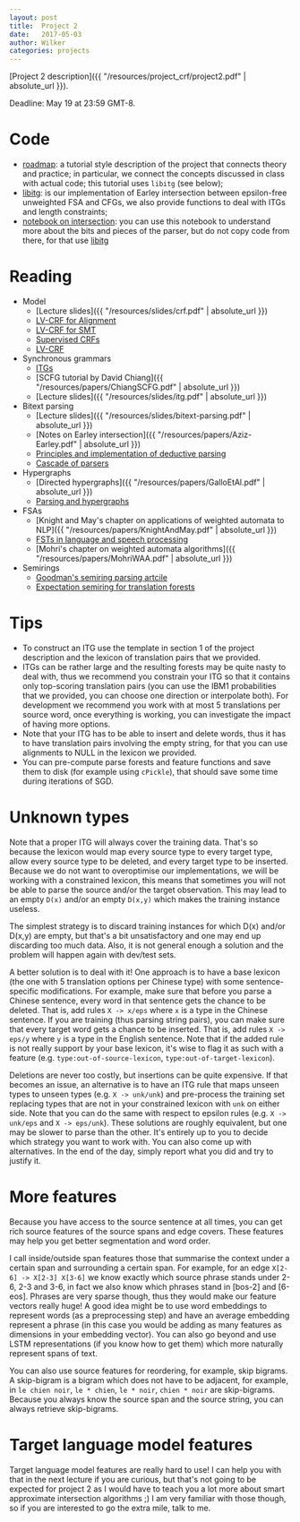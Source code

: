 ```yaml
---
layout: post
title:  Project 2 
date:   2017-05-03
author: Wilker
categories: projects
---
```


[Project 2 description]({{ "/resources/project_crf/project2.pdf" | absolute_url }}).

Deadline: May 19 at 23:59 GMT-8.


# Code

* [roadmap](https://github.com/uva-slpl/nlp2/blob/gh-pages/resources/notebooks/LV-CRF-Roadmap.ipynb): a tutorial style description of the project that connects theory and practice; in particular, we connect the concepts discussed in class with actual code; this tutorial uses `libitg` (see below);
* [libitg](https://github.com/uva-slpl/nlp2/blob/gh-pages/resources/notebooks/libitg.py): is our implementation of Earley intersection between epsilon-free unweighted FSA and CFGs, we also provide functions to deal with ITGs and length constraints;
* [notebook on intersection](https://github.com/uva-slpl/nlp2/blob/gh-pages/resources/notebooks/ITG.ipynb): you can use this notebook to understand more about the bits and pieces of the parser, but do not copy code from there, for that use [libitg](https://github.com/uva-slpl/nlp2/blob/gh-pages/resources/notebooks/libitg.py)

# Reading

* Model
    * [Lecture slides]({{ "/resources/slides/crf.pdf" | absolute_url }})
    * [LV-CRF for Alignment](http://www.aclweb.org/anthology/P11-1042)
    * [LV-CRF for SMT](http://www.aclweb.org/anthology/P08-1024)
    * [Supervised CRFs](http://repository.upenn.edu/cgi/viewcontent.cgi?article=1162&context=cis_papers)
    * [LV-CRF](https://www.cics.umass.edu/~mccallum/papers/entropygradient-naacl2007.pdf)
* Synchronous grammars
    * [ITGs](https://www.aclweb.org/anthology/J/J97/J97-3002.pdf)
    * [SCFG tutorial by David Chiang]({{ "/resources/papers/ChiangSCFG.pdf" | absolute_url }})
    * [Lecture slides]({{ "/resources/slides/itg.pdf" | absolute_url }})
* Bitext parsing
    * [Lecture slides]({{ "/resources/slides/bitext-parsing.pdf" | absolute_url }})
    * [Notes on Earley intersection]({{ "/resources/papers/Aziz-Earley.pdf" | absolute_url }})
    * [Principles and implementation of deductive parsing](https://arxiv.org/abs/cmp-lg/9404008)
    * [Cascade of parsers](http://www.aclweb.org/anthology/N10-1033)
* Hypergraphs
    * [Directed hypergraphs]({{ "/resources/papers/GalloEtAl.pdf" | absolute_url }})
    * [Parsing and hypergraphs](https://nlp.stanford.edu/manning/papers/klein_and_manning-parsing_and_hypergraphs-IWPT_2001.pdf)
* FSAs
    * [Knight and May's chapter on applications of weighted automata to NLP]({{ "/resources/papers/KnightAndMay.pdf" | absolute_url }})
    * [FSTs in language and speech processing](http://www.cs.nyu.edu/~mohri/pub/cl1.pdf)
    * [Mohri's chapter on weighted automata algorithms]({{ "/resources/papers/MohriWAA.pdf" | absolute_url }})
* Semirings 
    * [Goodman's semiring parsing artcile](http://www.aclweb.org/anthology/J/J99/J99-4004.pdf) 
    * [Expectation semiring for translation forests](http://www.aclweb.org/anthology/D09-1005)

# Tips

* To construct an ITG use the template in section 1 of the project description and the lexicon of translation pairs that we provided.
* ITGs can be rather large and the resulting forests may be quite nasty to deal with, thus we recommend you constrain your ITG so that it contains only top-scoring translation pairs (you can use the IBM1 probabilities that we provided, you can choose one direction or interpolate both). For development we recommend you work with at most 5 translations per source word, once everything is working, you can investigate the impact of having more options.
* Note that your ITG has to be able to insert and delete words, thus it has to have translation pairs involving the empty string, for that you can use alignments to NULL in the lexicon we provided.
* You can pre-compute parse forests and feature functions and save them to disk (for example using `cPickle`), that should save some time during iterations of SGD.


# Unknown types

Note that a proper ITG will always cover the training data. That's so because the lexicon would map every source type to every target type,  allow every source type to be deleted, and every target type to be inserted. Because we do not want to overoptimise our implementations, we will be working with a constrained lexicon, this means that sometimes you will not be able to parse the source and/or the target observation. This may lead to an empty `D(x)` and/or an empty `D(x,y)` which makes the training instance useless.

The simplest strategy is to discard training instances for which D(x) and/or D(x,y) are empty, but that's a bit unsatisfactory and one may end up discarding too much data. Also, it is not general enough a solution and the problem will happen again with dev/test sets.

A better solution is to deal with it! One approach is to have a base lexicon (the one with 5 translation options per Chinese type) with some sentence-specific modifications. For example, make sure that before you parse a Chinese sentence, every word in that sentence gets the chance to be deleted. That is, add rules `X -> x/eps` where `x` is a type in the Chinese sentence. If you are training (thus parsing string pairs), you can make sure that every target word gets a chance to be inserted. That is, add rules `X -> eps/y` where `y` is a type in the English sentence. Note that if the added rule is not really support by your base lexicon, it's wise to flag it as such with a feature (e.g. `type:out-of-source-lexicon`, `type:out-of-target-lexicon`).

Deletions are never too costly, but insertions can be quite expensive. If that becomes an issue, an alternative is to have an ITG rule that maps unseen types to unseen types (e.g. `X -> unk/unk`) and pre-process the training set replacing types that are not in your constrained lexicon with `unk` on either side. Note that you can do the same with respect to epsilon rules (e.g. `X -> unk/eps` and `X -> eps/unk`). These solutions are roughly equivalent, but one may be slower to parse than the other. It's entirely up to you to decide which strategy you want to work with. You can also come up with alternatives. In the end of the day, simply report what you did and try to justify it. 

# More features

Because you have access to the source sentence at all times, you can get rich source features of the source spans and edge covers. These features may help you get better segmentation and word order.

I call inside/outside span features those that summarise the context under a certain span and surrounding a certain span. For example, for an edge `X[2-6] -> X[2-3] X[3-6]` we know exactly which source phrase stands under 2-6, 2-3 and 3-6, in fact we also know which phrases stand in [bos-2] and [6-eos]. Phrases are very sparse though, thus they would make our feature vectors really huge! A good idea might be to use word embeddings to represent words (as a preprocessing step) and have an average embedding represent a phrase (in this case you would be adding as many features as dimensions in your embedding vector). You can also go beyond and use LSTM representations (if you know how to get them) which more naturally represent spans of text.

You can also use source features for reordering, for example, skip bigrams. A skip-bigram is a bigram which does not have to be adjacent, for example, in `le chien noir`, `le * chien`, `le * noir`, `chien * noir` are skip-bigrams. Because you always know the source span and the source string, you can always retrieve skip-bigrams. 

# Target language model features

Target language model features are really hard to use! I can help you with that in the next lecture if you are curious, but that's not going to be expected for project 2 as I would have to teach you a lot more about smart approximate intersection algorithms ;)
I am very familiar with those though, so if you are interested to go the extra mile, talk to me.
